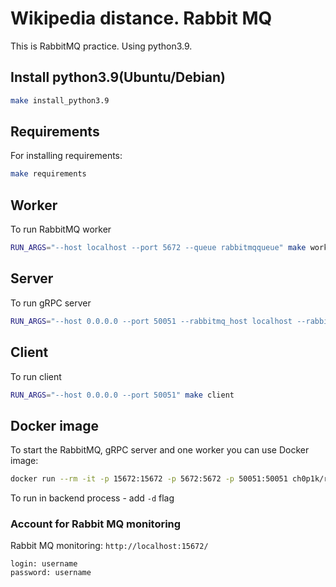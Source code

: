 # Wikipedia distance. Rabbit MQ

This is RabbitMQ practice. Using python3.9.

## Install python3.9(Ubuntu/Debian)
```bash
make install_python3.9
```

## Requirements
For installing requirements:
```bash
make requirements
```

## Worker
To run RabbitMQ worker
```bash
RUN_ARGS="--host localhost --port 5672 --queue rabbitmqqueue" make worker
```

## Server
To run gRPC server
```bash
RUN_ARGS="--host 0.0.0.0 --port 50051 --rabbitmq_host localhost --rabbitmq_port 5672 --rabbitmq_queue rabbitmqqueue" make server
```

## Client
To run client
```bash
RUN_ARGS="--host 0.0.0.0 --port 50051" make client
```

## Docker image
To start the RabbitMQ, gRPC server and one worker you can use Docker image:
```bash
docker run --rm -it -p 15672:15672 -p 5672:5672 -p 50051:50051 ch0p1k/rabbit-mq:latest
```
To run in backend process - add `-d` flag

### Account for Rabbit MQ monitoring
Rabbit MQ monitoring: `http://localhost:15672/`
```
login: username
password: username
```
